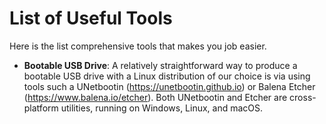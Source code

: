 # List of Useful Tools

Here is the list comprehensive tools that makes you job easier.

- **Bootable USB Drive**: A relatively straightforward way to produce a bootable USB drive with a Linux distribution of our choice is via using tools such a UNetbootin (https://unetbootin.github.io) or Balena Etcher (https://www.balena.io/etcher). Both UNetbootin and Etcher are cross-platform utilities, running on Windows, Linux, and macOS.